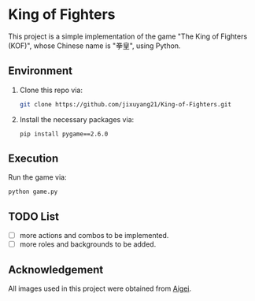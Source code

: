 # King of Fighters

This project is a simple implementation of the game "The King of Fighters (KOF)", whose Chinese name is "拳皇", using Python.

## Environment

1. Clone this repo via:

	```bash
	git clone https://github.com/jixuyang21/King-of-Fighters.git
	```

2. Install the necessary packages via:

	```bash
	pip install pygame==2.6.0
	```

## Execution

Run the game via:

```bash
python game.py
```

## TODO List

- [ ] more actions and combos to be implemented.
- [ ] more roles and backgrounds to be added.

## Acknowledgement

All images used in this project were obtained from [Aigei](https://www.aigei.com/).